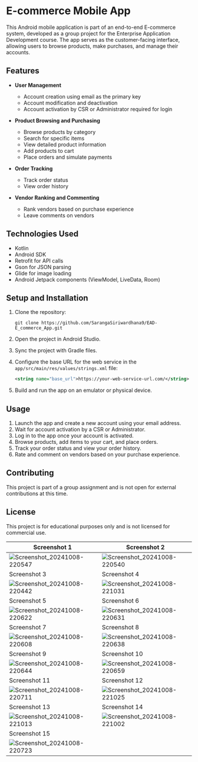 
# E-commerce Mobile App

This Android mobile application is part of an end-to-end E-commerce system, developed as a group project for the Enterprise Application Development course. The app serves as the customer-facing interface, allowing users to browse products, make purchases, and manage their accounts.

## Features

- **User Management**
  - Account creation using email as the primary key
  - Account modification and deactivation
  - Account activation by CSR or Administrator required for login

- **Product Browsing and Purchasing**
  - Browse products by category
  - Search for specific items
  - View detailed product information
  - Add products to cart
  - Place orders and simulate payments

- **Order Tracking**
  - Track order status
  - View order history

- **Vendor Ranking and Commenting**
  - Rank vendors based on purchase experience
  - Leave comments on vendors

## Technologies Used

- Kotlin
- Android SDK
- Retrofit for API calls
- Gson for JSON parsing
- Glide for image loading
- Android Jetpack components (ViewModel, LiveData, Room)

## Setup and Installation

1. Clone the repository:
   ```
   git clone https://github.com/SarangaSiriwardhana9/EAD-E_commerce_App.git
   ```

2. Open the project in Android Studio.

3. Sync the project with Gradle files.

4. Configure the base URL for the web service in the `app/src/main/res/values/strings.xml` file:
   ```xml
   <string name="base_url">https://your-web-service-url.com/</string>
   ```

5. Build and run the app on an emulator or physical device.

## Usage

1. Launch the app and create a new account using your email address.
2. Wait for account activation by a CSR or Administrator.
3. Log in to the app once your account is activated.
4. Browse products, add items to your cart, and place orders.
5. Track your order status and view your order history.
6. Rate and comment on vendors based on your purchase experience.

## Contributing

This project is part of a group assignment and is not open for external contributions at this time.

## License

This project is for educational purposes only and is not licensed for commercial use.

| Screenshot 1 | Screenshot 2 |
|--------------|--------------|
| ![Screenshot_20241008-220547](https://github.com/user-attachments/assets/5284ddcb-20db-4c8d-8942-3da95ca9bd79) | ![Screenshot_20241008-220540](https://github.com/user-attachments/assets/434fac11-c0ce-4cf1-a387-1a61dd879ec6) |
| Screenshot 3 | Screenshot 4 |
| ![Screenshot_20241008-220442](https://github.com/user-attachments/assets/b94e463b-5cce-4203-a072-bf092b75ad89) | ![Screenshot_20241008-221031](https://github.com/user-attachments/assets/a2fe8c46-e4b4-4cbf-b98b-0579a9015810) |
| Screenshot 5 | Screenshot 6 |
| ![Screenshot_20241008-220622](https://github.com/user-attachments/assets/9f0cea17-50ab-4fdc-ab9e-3dab51207cf6) | ![Screenshot_20241008-220631](https://github.com/user-attachments/assets/db07ebe6-0fad-462c-a59b-83b7f710f8a1) |
| Screenshot 7 | Screenshot 8 |
| ![Screenshot_20241008-220608](https://github.com/user-attachments/assets/a47009c6-7799-44c1-a85b-c0f1ee6d3081) | ![Screenshot_20241008-220638](https://github.com/user-attachments/assets/b7d60edc-ece0-4408-ab54-8f6fd9a2e949) |
| Screenshot 9 | Screenshot 10 |
| ![Screenshot_20241008-220644](https://github.com/user-attachments/assets/e70a3d33-10ac-4718-8662-20e2c2de538b) | ![Screenshot_20241008-220659](https://github.com/user-attachments/assets/5195d420-987a-4004-8353-a7073138c520) |
| Screenshot 11 | Screenshot 12 |
| ![Screenshot_20241008-220711](https://github.com/user-attachments/assets/7a268bce-ff34-447b-b6f7-d01a701fb17a) | ![Screenshot_20241008-221025](https://github.com/user-attachments/assets/139c77d8-4040-403a-9fe2-f62ad67750de) |
| Screenshot 13 | Screenshot 14 |
| ![Screenshot_20241008-221013](https://github.com/user-attachments/assets/d42e5083-331e-463a-8d2c-1abbc895a6a7) | ![Screenshot_20241008-221002](https://github.com/user-attachments/assets/3954d02a-bc04-4212-b251-5d54ac995c57) |
| Screenshot 15 |               |
| ![Screenshot_20241008-220723](https://github.com/user-attachments/assets/0c0e82ce-fbf3-4dd4-a3c9-5f6f7ba574d2) | |













